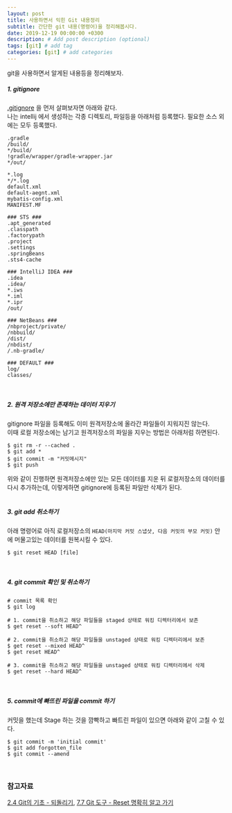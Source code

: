 ```yaml
---
layout: post
title: 사용하면서 익힌 Git 내용정리
subtitle: 간단한 git 내용(명령어)을 정리해봅시다.
date: 2019-12-19 00:00:00 +0300
description: # Add post description (optional)
tags: [git] # add tag
categories: [git] # add categories
---
```


git을 사용하면서 알게된 내용등을 정리해보자.  

##### 1. gitignore  
[.gitignore](https://git-scm.com/docs/gitignore) 을 먼저 살펴보자면 아래와 같다.  
나는 intellij 에서 생성하는 각종 디렉토리, 파일등을 아래처럼 등록했다. 필요한 소스 외에는 모두 등록했다.

```
.gradle
/build/
*/build/
!gradle/wrapper/gradle-wrapper.jar
*/out/

*.log
*/*.log
default.xml
default-aegnt.xml
mybatis-config.xml
MANIFEST.MF

### STS ###
.apt_generated
.classpath
.factorypath
.project
.settings
.springBeans
.sts4-cache

### IntelliJ IDEA ###
.idea
.idea/
*.iws
*.iml
*.ipr
/out/

### NetBeans ###
/nbproject/private/
/nbbuild/
/dist/
/nbdist/
/.nb-gradle/

### DEFAULT ###
log/
classes/
```
<br>

##### 2. 원격 저장소에만 존재하는 데이터 지우기  
gitignore 파일을 등록해도 이미 원격저장소에 올라간 파일들이 지워지진 않는다.  
이때 로컬 저장소에는 남기고 원격저장소의 파일을 지우는 방법은 아래처럼 하면된다.
```
$ git rm -r --cached .
$ git add *
$ git commit -m "커밋메시지"
$ git push 
```
위와 같이 진행하면 원격저장소에만 있는 모든 데이터를 지운 뒤 로컬저장소의 데이터를 다시 추가하는데, 이렇게하면 gitignore에 등록된 파일만 삭제가 된다.<br>
<br>

##### 3. git add 취소하기  
아래 명령어로 아직 로컬저장소의 `HEAD(마지막 커밋 스냅샷, 다음 커밋의 부모 커밋)` 안에 머물고있는 데이터를 원복시킬 수 있다.  
```
$ git reset HEAD [file]
```
<br>

##### 4. git commit 확인 및 취소하기  
```
# commit 목록 확인
$ git log

# 1. commit을 취소하고 해당 파일들을 staged 상태로 워킹 디렉터리에서 보존
$ get reset --soft HEAD^

# 2. commit을 취소하고 해당 파일들을 unstaged 상태로 워킹 디렉터리에서 보존
$ get reset --mixed HEAD^
$ get reset HEAD^

# 3. commit을 취소하고 해당 파일들을 unstaged 상태로 워킹 디렉터리에서 삭제
$ get reset --hard HEAD^
```
<br>

##### 5. commit에 빠뜨린 파일을 commit 하기  
커밋을 했는데 Stage 하는 것을 깜빡하고 빠트린 파일이 있으면 아래와 같이 고칠 수 있다.
```
$ git commit -m 'initial commit'
$ git add forgotten_file
$ git commit --amend
```
<br>

### 참고자료
[2.4 Git의 기초 - 되돌리기](https://git-scm.com/book/ko/v2/Git%EC%9D%98-%EA%B8%B0%EC%B4%88-%EB%90%98%EB%8F%8C%EB%A6%AC%EA%B8%B0), [7.7 Git 도구 - Reset 명확히 알고 가기](https://git-scm.com/book/ko/v2/Git-%EB%8F%84%EA%B5%AC-Reset-%EB%AA%85%ED%99%95%ED%9E%88-%EC%95%8C%EA%B3%A0-%EA%B0%80%EA%B8%B0#_git_reset)